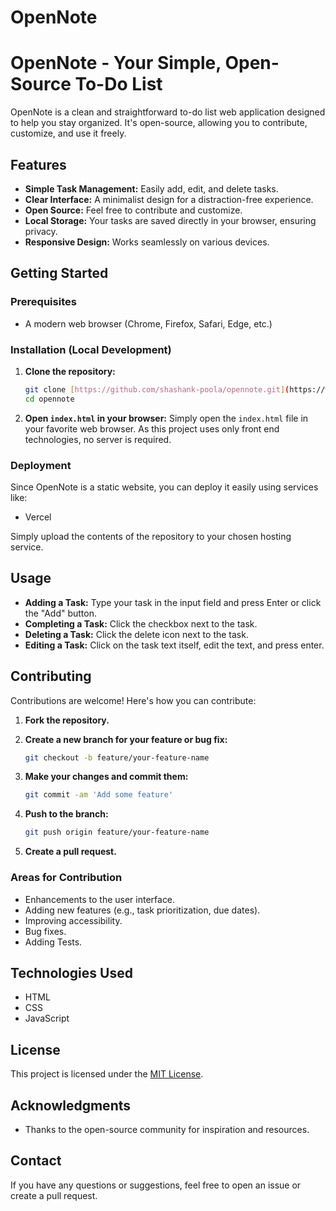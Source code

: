# OpenNote
# OpenNote - Your Simple, Open-Source To-Do List

OpenNote is a clean and straightforward to-do list web application designed to help you stay organized. It's open-source, allowing you to contribute, customize, and use it freely.

## Features

* **Simple Task Management:** Easily add, edit, and delete tasks.
* **Clear Interface:** A minimalist design for a distraction-free experience.
* **Open Source:** Feel free to contribute and customize.
* **Local Storage:** Your tasks are saved directly in your browser, ensuring privacy.
* **Responsive Design:** Works seamlessly on various devices.

## Getting Started

### Prerequisites

* A modern web browser (Chrome, Firefox, Safari, Edge, etc.)

### Installation (Local Development)

1.  **Clone the repository:**

    ```bash
    git clone [https://github.com/shashank-poola/opennote.git](https://www.google.com/search?q=https://github.com/your-username/opennote.git)
    cd opennote
    ```

2.  **Open `index.html` in your browser:**
    Simply open the `index.html` file in your favorite web browser.
    As this project uses only front end technologies, no server is required.

### Deployment

Since OpenNote is a static website, you can deploy it easily using services like:

* Vercel

Simply upload the contents of the repository to your chosen hosting service.

## Usage

* **Adding a Task:** Type your task in the input field and press Enter or click the "Add" button.
* **Completing a Task:** Click the checkbox next to the task.
* **Deleting a Task:** Click the delete icon next to the task.
* **Editing a Task:** Click on the task text itself, edit the text, and press enter.

## Contributing

Contributions are welcome! Here's how you can contribute:

1.  **Fork the repository.**
2.  **Create a new branch for your feature or bug fix:**

    ```bash
    git checkout -b feature/your-feature-name
    ```

3.  **Make your changes and commit them:**

    ```bash
    git commit -am 'Add some feature'
    ```

4.  **Push to the branch:**

    ```bash
    git push origin feature/your-feature-name
    ```

5.  **Create a pull request.**

### Areas for Contribution

* Enhancements to the user interface.
* Adding new features (e.g., task prioritization, due dates).
* Improving accessibility.
* Bug fixes.
* Adding Tests.

## Technologies Used

* HTML
* CSS
* JavaScript

## License

This project is licensed under the [MIT License](LICENSE).

## Acknowledgments

* Thanks to the open-source community for inspiration and resources.

## Contact

If you have any questions or suggestions, feel free to open an issue or create a pull request.

